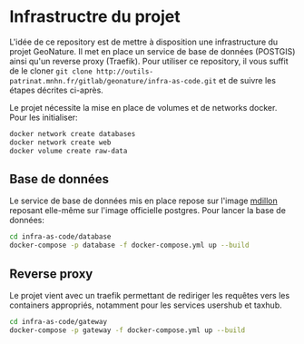 # Infrastructre du projet 

L'idée de ce repository est de mettre à disposition une infrastructure du projet GeoNature. Il met en place un service 
de base de données (POSTGIS) ainsi qu'un reverse proxy (Traefik). Pour utiliser ce repository, il vous suffit de le 
cloner `git clone http://outils-patrinat.mnhn.fr/gitlab/geonature/infra-as-code.git` et de suivre les étapes 
décrites ci-après.

Le projet nécessite la mise en place de volumes et de networks docker. Pour les initialiser:
```bash
docker network create databases
docker network create web
docker volume create raw-data
```

## Base de données

Le service de base de données mis en place repose sur l'image [mdillon](https://hub.docker.com/r/mdillon/postgis/) 
reposant elle-même sur l'image officielle postgres.
Pour lancer la base de données:
```bash
cd infra-as-code/database
docker-compose -p database -f docker-compose.yml up --build
```


## Reverse proxy 
Le projet vient avec un traefik permettant de rediriger les requêtes vers les containers appropriés, notamment pour les
services usershub et taxhub.

```bash
cd infra-as-code/gateway
docker-compose -p gateway -f docker-compose.yml up --build
```

